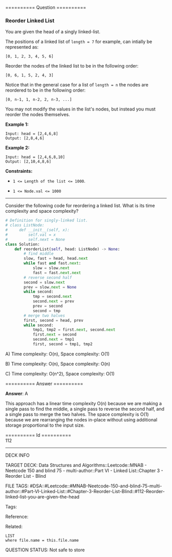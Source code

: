 ========== Question ==========  

### Reorder Linked List

You are given the head of a singly linked-list.

The positions of a linked list of `length = 7` for example, can intially be represented as:

`[0, 1, 2, 3, 4, 5, 6]`

Reorder the nodes of the linked list to be in the following order:

`[0, 6, 1, 5, 2, 4, 3]`

Notice that in the general case for a list of `length = n` the nodes are reordered to be in the following order:

`[0, n-1, 1, n-2, 2, n-3, ...]`

You may not modify the values in the list's nodes, but instead you must reorder the nodes themselves.

**Example 1:**

```
Input: head = [2,4,6,8]
Output: [2,8,4,6]
```

**Example 2:**

```
Input: head = [2,4,6,8,10]
Output: [2,10,4,8,6]
```

**Constraints:**

-   `1 <= Length of the list <= 1000`.

-   `1 <= Node.val <= 1000`

---

Consider the following code for reordering a linked list. What is its time complexity and space complexity?

```python
# Definition for singly-linked list.
# class ListNode:
#     def __init__(self, x):
#         self.val = x
#         self.next = None
class Solution:
    def reorderList(self, head: ListNode) -> None:
        # find middle
        slow, fast = head, head.next
        while fast and fast.next:
            slow = slow.next
            fast = fast.next.next
        # reverse second half
        second = slow.next
        prev = slow.next = None
        while second:
            tmp = second.next
            second.next = prev
            prev = second
            second = tmp
        # merge two halves
        first, second = head, prev
        while second:
            tmp1, tmp2 = first.next, second.next
            first.next = second
            second.next = tmp1
            first, second = tmp1, tmp2
```

A) Time complexity: O(n), Space complexity: O(1)

B) Time complexity: O(n), Space complexity: O(n)

C) Time complexity: O(n^2), Space complexity: O(1)  

========== Answer ==========  

**Answer**: A

This approach has a linear time complexity O(n) because we are making a single pass to find the middle, a single pass to reverse the second half, and a single pass to merge the two halves. The space complexity is O(1) because we are rearranging the nodes in-place without using additional storage proportional to the input size.

========== Id ==========  
112

---

DECK INFO

TARGET DECK: Data Structures and Algorithms::Leetcode::MNAB - Neetcode 150 and blind 75 - multi-author::Part VI - Linked List::Chapter 3 - Reorder List - Blind

FILE TAGS: #DSA::#Leetcode::#MNAB-Neetcode-150-and-blind-75-multi-author::#Part-VI-Linked-List::#Chapter-3-Reorder-List-Blind::#112-Reorder-linked-list-you-are-given-the-head

Tags:

Reference:

Related:

```dataview
LIST
where file.name = this.file.name
```
QUESTION STATUS: Not safe to store
